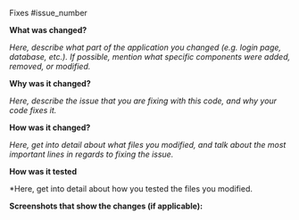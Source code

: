 Fixes #issue_number

**What was changed?**

*Here, describe what part of the application you changed (e.g. login page, database, etc.). If possible, mention what specific components were added, removed, or modified.*

**Why was it changed?**

*Here, describe the issue that you are fixing with this code, and why your code fixes it.*

**How was it changed?**

*Here, get into detail about what files you modified, and talk about the most important lines in regards to fixing the issue.*

**How was it tested**

*Here, get into detail about how you tested the files you modified.

**Screenshots that show the changes (if applicable):**
